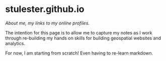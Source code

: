 # stulester.github.io

_About me, my links to my online profiles._

The intention for this page is to allow me to capture my notes as I work through re-building my hands on skills for building geospatial websites and analytics.

For now, I am starting from scratch! Even having to re-learn markdown.
